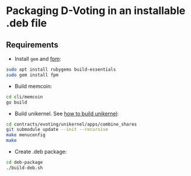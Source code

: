 # Packaging D-Voting in an installable .deb file

## Requirements

- Install `gem` and [fpm](https://fpm.readthedocs.io/en/latest/installation.html):

```sh
sudo apt install rubygems build-essentials
sudo gem install fpm
```

- Build memcoin:

```sh
cd cli/memcoin
go build
```

- Build unikernel. See [how to build unikernel](../contracts/evoting/unikernel/apps/combine_shares/README.md):

```sh
cd contracts/evoting/unikernel/apps/combine_shares
git submodule update --init --recursive 
make menuconfig
make
```

- Create .deb package:

```sh
cd deb-package
./build-deb.sh
```
